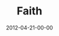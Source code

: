 ---
layout: message
category: message
series: "James: Putting Your Faith to Work"
title: "Faith"
date: 2012-04-21-00-00
message_id: 723
sc-permalink-url: "http://soundcloud.com/crdschurch/faith"
audio: "http://s3.amazonaws.com/crossroads-media/messages/audio/james_01.mp3"
audio-duration: "40:15"
program: "http://s3.amazonaws.com/crossroads-media/documents/04_21-22_12Program.pdf"
description: "Chuck Mingo talks about what faith is all about."
video: "http://s3.amazonaws.com/crossroads-media/messages/video/james_01.mp4"
video-duration: "40:20"
yt-video-id: "0WYQhrQ6f9I"
video-image: "http://s3.amazonaws.com/crossroads-media/images/james_01_still.jpg"
tag: 
 - mingo
 - faith
 - james
 - program
 - go-cincinnati
explicit: false
---